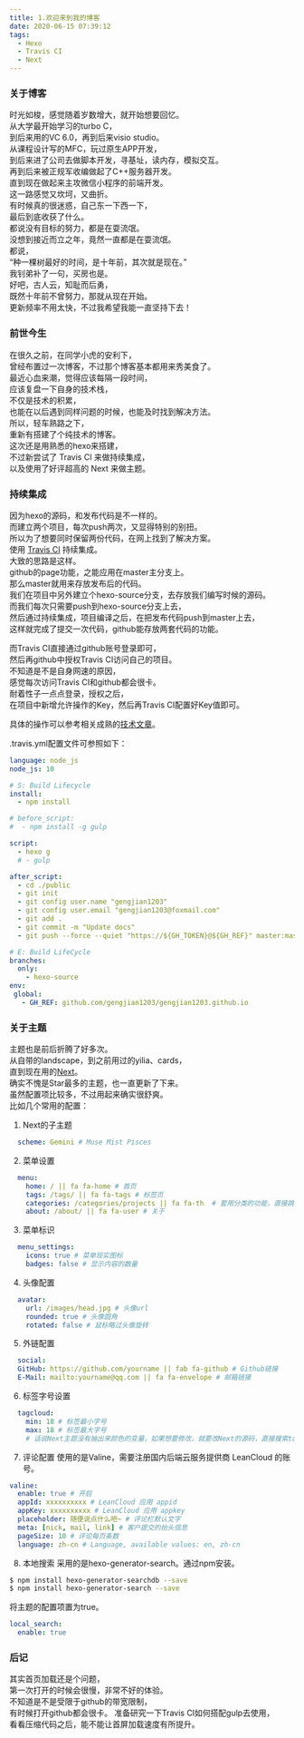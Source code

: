 ```yaml
---
title: 1.欢迎来到我的博客
date: 2020-06-15 07:39:12
tags:
  - Hexo
  - Travis CI
  - Next
---
```


### 关于博客
时光如梭，感觉随着岁数增大，就开始想要回忆。  
从大学最开始学习的turbo C，  
到后来用的VC 6.0，再到后来visio studio。  
从课程设计写的MFC，玩过原生APP开发，  
到后来进了公司去做脚本开发，寻基址，读内存，模拟交互。  
再到后来被正规军收编做起了C++服务器开发。  
直到现在做起来主攻微信小程序的前端开发。  
这一路感觉又坎坷，又曲折。  
有时候真的很迷惑，自己东一下西一下，  
最后到底收获了什么。  
都说没有目标的努力，都是在耍流氓。  
没想到接近而立之年，竟然一直都是在耍流氓。  
都说，  
“种一棵树最好的时间，是十年前，其次就是现在。”  
我钊弟补了一句，买房也是。  
好吧，古人云，知耻而后勇，  
既然十年前不曾努力，那就从现在开始。  
更新频率不用太快，不过我希望我能一直坚持下去！
  
<!-- more -->

### 前世今生
在很久之前，在同学小虎的安利下，  
曾经布置过一次博客，不过那个博客基本都用来秀美食了。  
最近心血来潮，觉得应该每隔一段时间，  
应该复盘一下自身的技术栈，  
不仅是技术的积累，  
也能在以后遇到同样问题的时候，也能及时找到解决方法。  
所以，轻车熟路之下，  
重新有搭建了个纯技术的博客。  
这次还是用熟悉的hexo来搭建，  
不过新尝试了 Travis CI 来做持续集成，  
以及使用了好评超高的 Next 来做主题。

### 持续集成
因为hexo的源码，和发布代码是不一样的。  
而建立两个项目，每次push两次，又显得特别的别扭。  
所以为了想要同时保留两份代码，在网上找到了解决方案。  
使用 [Travis CI](https://www.travis-ci.org/) 持续集成。  
大致的思路是这样。  
github的page功能，之能应用在master主分支上。  
那么master就用来存放发布后的代码。  
我们在项目中另外建立个hexo-source分支，去存放我们编写时候的源码。  
而我们每次只需要push到hexo-source分支上去，  
然后通过持续集成，项目编译之后，在把发布代码push到master上去，  
这样就完成了提交一次代码，github能存放两套代码的功能。  

而Travis CI直接通过github账号登录即可，  
然后再github中授权Travis CI访问自己的项目。  
不知道是不是自身网速的原因，  
感觉每次访问Travis CI和github都会很卡。  
耐着性子一点点登录，授权之后，  
在项目中新增允许操作的Key，然后再Travis CI配置好Key值即可。  

具体的操作可以参考相关成熟的[技术文章](https://www.jianshu.com/p/5691815b81b6)。  

.travis.yml配置文件可参照如下：  
``` yml
language: node_js
node_js: 10

# S: Build Lifecycle
install:
  - npm install

# before_script:
#  - npm install -g gulp

script:
  - hexo g
  # - gulp

after_script:
  - cd ./public
  - git init
  - git config user.name "gengjian1203"
  - git config user.email "gengjian1203@foxmail.com"
  - git add .
  - git commit -m "Update docs"
  - git push --force --quiet "https://${GH_TOKEN}@${GH_REF}" master:master

# E: Build LifeCycle
branches:
  only:
    - hexo-source
env:
 global:
   - GH_REF: github.com/gengjian1203/gengjian1203.github.io
```

### 关于主题
主题也是前后折腾了好多次。  
从自带的landscape，到之前用过的yilia、cards，  
直到现在用的[Next](https://github.com/theme-next/hexo-theme-next)。  
确实不愧是Star最多的主题，也一直更新了下来。  
虽然配置项比较多，不过用起来确实很舒爽。  
比如几个常用的配置：  
1. Next的子主题
``` yml
  scheme: Gemini # Muse Mist Pisces
```
2. 菜单设置
``` yml
  menu:
    home: / || fa fa-home # 首页
    tags: /tags/ || fa fa-tags # 标签页
    categories: /categories/projects || fa fa-th  # 套用分类的功能，直接跳转到分类的子文件夹
    about: /about/ || fa fa-user # 关于
```
3. 菜单标识
``` yml
  menu_settings:
    icons: true # 菜单现实图标
    badges: false # 显示内容的数量
```
4. 头像配置
``` yml
  avatar:
    url: /images/head.jpg # 头像url
    rounded: true # 头像圆角
    rotated: false # 鼠标略过头像旋转
```
5. 外链配置
``` yml
  social:
  GitHub: https://github.com/yourname || fab fa-github # Github链接
  E-Mail: mailto:yourname@qq.com || fa fa-envelope # 邮箱链接
```
6. 标签字号设置
``` yml
  tagcloud:
    min: 18 # 标签最小字号
    max: 18 # 标签最大字号
    # 话说Next主题没有抽出来颜色的变量，如果想要修改，就要改Next的源码，直接搜索tagcloud就能找得到对应CSS样式。
```
7. 评论配置
使用的是Valine，需要注册国内后端云服务提供商 LeanCloud 的账号。
``` yml
valine:
  enable: true # 开启
  appId: xxxxxxxxxx # LeanCloud 应用 appid
  appKey: xxxxxxxxxx # LeanCloud 应用 appkey
  placeholder: 随便说点什么吧~ # 评论栏默认文字
  meta: [nick, mail, link] # 客户提交的抬头信息
  pageSize: 10 # 评论每页条数
  language: zh-cn # Language, available values: en, zh-cn
```
8. 本地搜索
采用的是hexo-generator-search。通过npm安装。  
``` bash
$ npm install hexo-generator-searchdb --save
$ npm install hexo-generator-search --save
```
将主题的配置项置为true。
``` yml
local_search:
  enable: true
```

### 后记
其实首页加载还是个问题，  
第一次打开的时候会很慢，非常不好的体验。  
不知道是不是受限于github的带宽限制，  
有时候打开github都会很卡。
准备研究一下Travis CI如何搭配gulp去使用，  
看看压缩代码之后，能不能让首屏加载速度有所提升。  